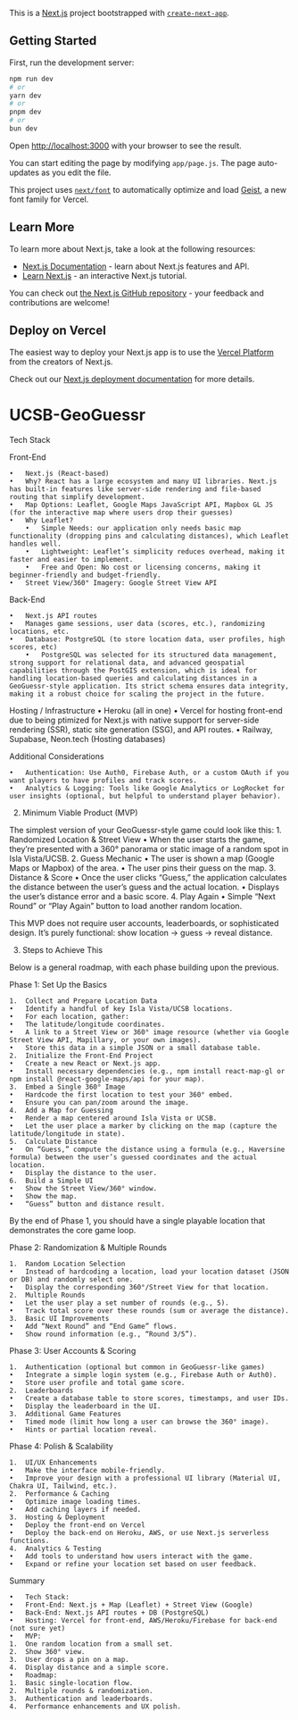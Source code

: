 This is a [Next.js](https://nextjs.org) project bootstrapped with [`create-next-app`](https://github.com/vercel/next.js/tree/canary/packages/create-next-app).

## Getting Started

First, run the development server:

```bash
npm run dev
# or
yarn dev
# or
pnpm dev
# or
bun dev
```

Open [http://localhost:3000](http://localhost:3000) with your browser to see the result.

You can start editing the page by modifying `app/page.js`. The page auto-updates as you edit the file.

This project uses [`next/font`](https://nextjs.org/docs/app/building-your-application/optimizing/fonts) to automatically optimize and load [Geist](https://vercel.com/font), a new font family for Vercel.

## Learn More

To learn more about Next.js, take a look at the following resources:

- [Next.js Documentation](https://nextjs.org/docs) - learn about Next.js features and API.
- [Learn Next.js](https://nextjs.org/learn) - an interactive Next.js tutorial.

You can check out [the Next.js GitHub repository](https://github.com/vercel/next.js) - your feedback and contributions are welcome!

## Deploy on Vercel

The easiest way to deploy your Next.js app is to use the [Vercel Platform](https://vercel.com/new?utm_medium=default-template&filter=next.js&utm_source=create-next-app&utm_campaign=create-next-app-readme) from the creators of Next.js.

Check out our [Next.js deployment documentation](https://nextjs.org/docs/app/building-your-application/deploying) for more details.

# UCSB-GeoGuessr

Tech Stack

Front-End

	•	Next.js (React-based)
	•	Why? React has a large ecosystem and many UI libraries. Next.js has built-in features like server-side rendering and file-based routing that simplify development.
	•	Map Options: Leaflet, Google Maps JavaScript API, Mapbox GL JS (for the interactive map where users drop their guesses)
	•	Why Leaflet? 
		•	Simple Needs: our application only needs basic map functionality (dropping pins and calculating distances), which Leaflet handles well.
		•	Lightweight: Leaflet’s simplicity reduces overhead, making it faster and easier to implement.
		•	Free and Open: No cost or licensing concerns, making it beginner-friendly and budget-friendly.
	•	Street View/360° Imagery: Google Street View API 

Back-End

	•	Next.js API routes
	•	Manages game sessions, user data (scores, etc.), randomizing locations, etc.
	•	Database: PostgreSQL (to store location data, user profiles, high scores, etc)
		•	PostgreSQL was selected for its structured data management, strong support for relational data, and advanced geospatial capabilities through the PostGIS extension, which is ideal for handling location-based queries and calculating distances in a GeoGuessr-style application. Its strict schema ensures data integrity, making it a robust choice for scaling the project in the future.

Hosting / Infrastructure
	•	Heroku (all in one)
	•	Vercel for hosting front-end due to being ptimized for Next.js with native support for server-side rendering (SSR), static site generation (SSG), and API routes.
	•	Railway, Supabase, Neon.tech (Hosting databases)

Additional Considerations

	•	Authentication: Use Auth0, Firebase Auth, or a custom OAuth if you want players to have profiles and track scores.
	•	Analytics & Logging: Tools like Google Analytics or LogRocket for user insights (optional, but helpful to understand player behavior).

2. Minimum Viable Product (MVP)

The simplest version of your GeoGuessr-style game could look like this:
	1.	Randomized Location & Street View
	•	When the user starts the game, they’re presented with a 360° panorama or static image of a random spot in Isla Vista/UCSB.
	2.	Guess Mechanic
	•	The user is shown a map (Google Maps or Mapbox) of the area.
	•	The user pins their guess on the map.
	3.	Distance & Score
	•	Once the user clicks “Guess,” the application calculates the distance between the user’s guess and the actual location.
	•	Displays the user’s distance error and a basic score.
	4.	Play Again
	•	Simple “Next Round” or “Play Again” button to load another random location.

This MVP does not require user accounts, leaderboards, or sophisticated design. It’s purely functional: show location → guess → reveal distance.

3. Steps to Achieve This

Below is a general roadmap, with each phase building upon the previous.

Phase 1: Set Up the Basics

	1.	Collect and Prepare Location Data
	•	Identify a handful of key Isla Vista/UCSB locations.
	•	For each location, gather:
	•	The latitude/longitude coordinates.
	•	A link to a Street View or 360° image resource (whether via Google Street View API, Mapillary, or your own images).
	•	Store this data in a simple JSON or a small database table.
	2.	Initialize the Front-End Project
	•	Create a new React or Next.js app.
	•	Install necessary dependencies (e.g., npm install react-map-gl or npm install @react-google-maps/api for your map).
	3.	Embed a Single 360° Image
	•	Hardcode the first location to test your 360° embed.
	•	Ensure you can pan/zoom around the image.
	4.	Add a Map for Guessing
	•	Render a map centered around Isla Vista or UCSB.
	•	Let the user place a marker by clicking on the map (capture the latitude/longitude in state).
	5.	Calculate Distance
	•	On “Guess,” compute the distance using a formula (e.g., Haversine formula) between the user’s guessed coordinates and the actual location.
	•	Display the distance to the user.
	6.	Build a Simple UI
	•	Show the Street View/360° window.
	•	Show the map.
	•	“Guess” button and distance result.

By the end of Phase 1, you should have a single playable location that demonstrates the core game loop.

Phase 2: Randomization & Multiple Rounds

	1.	Random Location Selection
	•	Instead of hardcoding a location, load your location dataset (JSON or DB) and randomly select one.
	•	Display the corresponding 360°/Street View for that location.
	2.	Multiple Rounds
	•	Let the user play a set number of rounds (e.g., 5).
	•	Track total score over these rounds (sum or average the distance).
	3.	Basic UI Improvements
	•	Add “Next Round” and “End Game” flows.
	•	Show round information (e.g., “Round 3/5”).

Phase 3: User Accounts & Scoring

	1.	Authentication (optional but common in GeoGuessr-like games)
	•	Integrate a simple login system (e.g., Firebase Auth or Auth0).
	•	Store user profile and total game score.
	2.	Leaderboards
	•	Create a database table to store scores, timestamps, and user IDs.
	•	Display the leaderboard in the UI.
	3.	Additional Game Features
	•	Timed mode (limit how long a user can browse the 360° image).
	•	Hints or partial location reveal.

Phase 4: Polish & Scalability

	1.	UI/UX Enhancements
	•	Make the interface mobile-friendly.
	•	Improve your design with a professional UI library (Material UI, Chakra UI, Tailwind, etc.).
	2.	Performance & Caching
	•	Optimize image loading times.
	•	Add caching layers if needed.
	3.	Hosting & Deployment
	•	Deploy the front-end on Vercel
	•	Deploy the back-end on Heroku, AWS, or use Next.js serverless functions.
	4.	Analytics & Testing
	•	Add tools to understand how users interact with the game.
	•	Expand or refine your location set based on user feedback.

Summary

	•	Tech Stack:
	•	Front-End: Next.js + Map (Leaflet) + Street View (Google)
	•	Back-End: Next.js API routes + DB (PostgreSQL)
	•	Hosting: Vercel for front-end, AWS/Heroku/Firebase for back-end (not sure yet)
	•	MVP:
	1.	One random location from a small set.
	2.	Show 360° view.
	3.	User drops a pin on a map.
	4.	Display distance and a simple score.
	•	Roadmap:
	1.	Basic single-location flow.
	2.	Multiple rounds & randomization.
	3.	Authentication and leaderboards.
	4.	Performance enhancements and UX polish.
